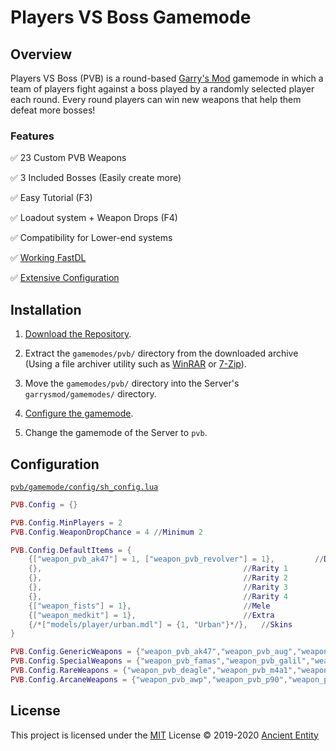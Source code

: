 # Players VS Boss Gamemode

## Overview

Players VS Boss (PVB) is a round-based [Garry's Mod](https://store.steampowered.com/app/4000/Garrys_Mod/) gamemode in which a team of players fight against a boss played by a randomly selected player each round. Every round players can win new weapons that help them defeat more bosses!

### Features

:white_check_mark: 23 Custom PVB Weapons

:white_check_mark: 3 Included Bosses (Easily create more)

:white_check_mark: Easy Tutorial (F3)

:white_check_mark: Loadout system + Weapon Drops (F4)

:white_check_mark: Compatibility for Lower-end systems

:white_check_mark: [Working FastDL](https://steamcommunity.com/sharedfiles/filedetails/?id=1563809530/)

:white_check_mark: [Extensive Configuration](#configuration)

## Installation

1.  [Download the Repository](https://github.com/AncientEntity/PVBPublicRepository/archive/master.zip).

2.  Extract the `gamemodes/pvb/` directory from the downloaded archive (Using a file archiver utility such as [WinRAR](https://www.rarlab.com/) or [7-Zip](https://www.7-zip.org/)).

3.  Move the `gamemodes/pvb/` directory into the Server's `garrysmod/gamemodes/` directory.

4.  [Configure the gamemode](#configuration).

5.  Change the gamemode of the Server to `pvb`.

## Configuration

[`pvb/gamemode/config/sh_config.lua`](pvb/gamemodes/pvb/gamemode/config/sh_config.lua)

```Lua
PVB.Config = {}

PVB.Config.MinPlayers = 2
PVB.Config.WeaponDropChance = 4 //Minimum 2

PVB.Config.DefaultItems = {
	{["weapon_pvb_ak47"] = 1, ["weapon_pvb_revolver"] = 1},			//Default
	{},												//Rarity 1
	{},												//Rarity 2
	{},												//Rarity 3
	{},												//Rarity 4
	{["weapon_fists"] = 1},							//Mele
	{["weapon_medkit"] = 1},						//Extra
	{/*["models/player/urban.mdl"] = {1, "Urban"}*/},	//Skins
}

PVB.Config.GenericWeapons = {"weapon_pvb_ak47","weapon_pvb_aug","weapon_pvb_fiveseven","weapon_pvb_mac10"}
PVB.Config.SpecialWeapons = {"weapon_pvb_famas","weapon_pvb_galil","weapon_pvb_glock","weapon_pvb_sg552","weapon_pvb_ump"}
PVB.Config.RareWeapons = {"weapon_pvb_deagle","weapon_pvb_m4a1","weapon_pvb_mp5navy","weapon_pvb_scout","weapon_pvb_xm1014"}
PVB.Config.ArcaneWeapons = {"weapon_pvb_awp","weapon_pvb_p90","weapon_pvb_tmp","weapon_pvb_usp"}
```

## License

This project is licensed under the [MIT](./LICENSE.md) License &copy; 2019-2020 [Ancient Entity](https://github.com/AncientEntity/)
